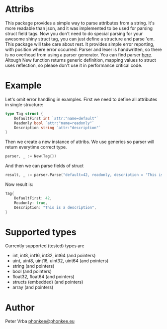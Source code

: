 # Attribs

This package provides a simple way to parse attributes from a string.
It's more readable than json, and it was implemented to be used for parsing
struct field tags.
Now you don't need to do special parsing for your awesome shiny struct tag, you can
just define a structure and parse 'em.
This package will take care about rest. It provides simple error reporting, with position where
error occurred.
Parser and lexer is handwritten, so there is no overhead from using a parser generator.
You can find parser [here](parser/).
Altough New function returns generic definition, mapping values to struct uses reflection, so please don't use it in performance critical code.

# Example

Let's omit error handling in examples. First we need to define all attributes in single structure:
```go
type Tag struct {
    DefaultFirst int `attr:"name=default"`
    Readonly bool `attr:"name=readonly"`
    Description string `attr:"description"`
}
```

Then we create a new instance of attribs. We use generics so parser will return everytime
correct type.

```go
parser, _ := New(Tag{})
```

And then we can parse fields of struct

```go
result, _ := parser.Parse("default=42, readonly, description = 'This is a description'")
```

Now result is:

```go
Tag{
    DefaultFirst: 42,
    Readonly: true,
    Description: "This is a description",
}
```

# Supported types

Currently supported (tested) types are

- int, int8, int16, int32, int64 (and pointers)
- uint, uint8, uint16, uint32, uint64  (and pointers)
- string  (and pointers)
- bool  (and pointers)
- float32, float64  (and pointers)
- structs (embedded) (and pointers)
- array (and pointers)

# Author

Peter Vrba <phonkee@phonkee.eu>
